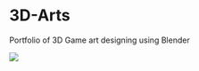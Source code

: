 # 3D-Arts
Portfolio of 3D Game art designing using Blender

<img src="https://media.giphy.com/media/d31uStsh7jvzzzVK/giphy.gif">
